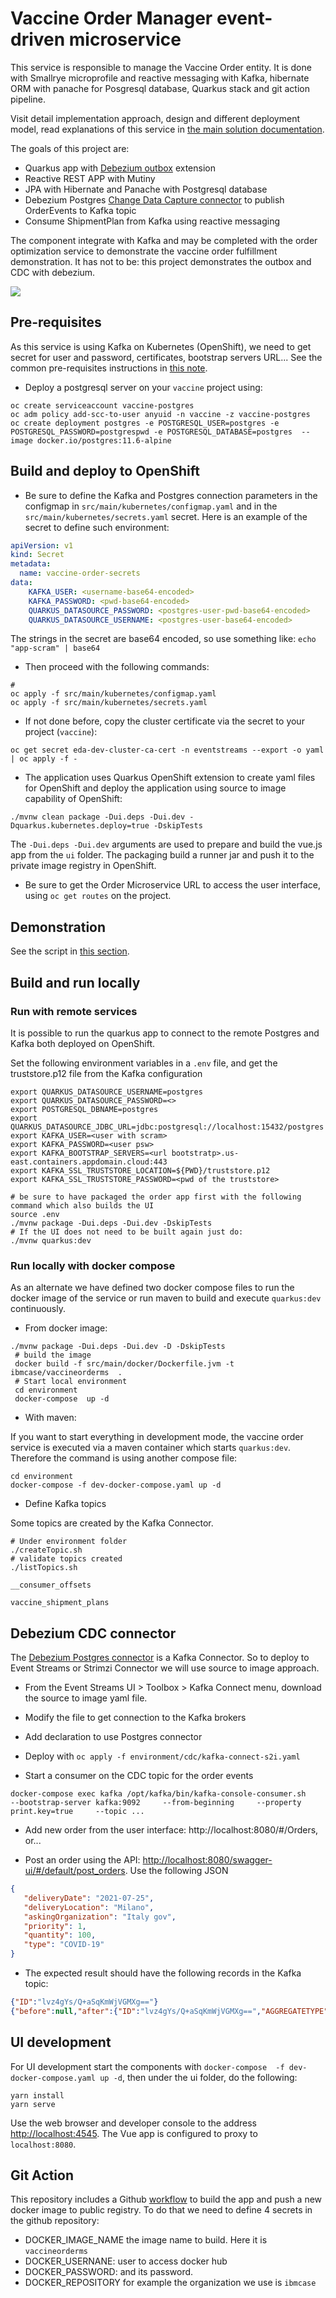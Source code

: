 # Vaccine Order Manager event-driven microservice

This service is responsible to manage the Vaccine Order entity. It is done with Smallrye microprofile and reactive messaging with Kafka, hibernate ORM with panache for Posgresql database, Quarkus stack and git action pipeline.

Visit detail implementation approach, design and different deployment model, read explanations of this service in [the main solution documentation](https://ibm-cloud-architecture.github.io/vaccine-solution-main/solution/orderms/).

The goals of this project are:

* Quarkus app with [Debezium outbox](https://debezium.io/documentation/reference/integrations/outbox.html) extension
* Reactive REST APP with Mutiny
* JPA with Hibernate and Panache with Postgresql database
* Debezium Postgres [Change Data Capture connector](https://debezium.io/documentation/reference/connectors/postgresql.html) to publish OrderEvents to Kafka topic
* Consume ShipmentPlan from Kafka using reactive messaging

The component integrate with Kafka and may be completed with the order optimization service to demonstrate the vaccine order fulfillment demonstration. It has not to be: this project demonstrates the outbox and CDC with debezium.

 ![](./docs/vaccine-order-1.png)

## Pre-requisites

As this service is using Kafka on Kubernetes (OpenShift), we need to get secret for user and password, certificates, bootstrap servers URL... See the common pre-requisites instructions in [this note](https://ibm-cloud-architecture.github.io/refarch-eda/use-cases/overview/pre-requisites#generate-scram-service-credentials).

* Deploy a postgresql server on your `vaccine` project using:

 ```shell
 oc create serviceaccount vaccine-postgres
 oc adm policy add-scc-to-user anyuid -n vaccine -z vaccine-postgres
 oc create deployment postgres -e POSTGRESQL_USER=postgres -e POSTGRESQL_PASSWORD=postgrespwd -e POSTGRESQL_DATABASE=postgres  --image docker.io/postgres:11.6-alpine
 ```

## Build and deploy to OpenShift

* Be sure to define the Kafka and Postgres connection parameters in the configmap in `src/main/kubernetes/configmap.yaml` and in the `src/main/kubernetes/secrets.yaml` secret. Here is an example of the secret to define such environment:

```yaml
apiVersion: v1
kind: Secret
metadata:
  name: vaccine-order-secrets
data:
    KAFKA_USER: <username-base64-encoded>
    KAFKA_PASSWORD: <pwd-base64-encoded>
    QUARKUS_DATASOURCE_PASSWORD: <postgres-user-pwd-base64-encoded>
    QUARKUS_DATASOURCE_USERNAME: <postgres-user-base64-encoded>
```

The strings in the secret are base64 encoded, so use something like: `echo "app-scram" | base64 `

* Then proceed with the following commands:

```shell
#
oc apply -f src/main/kubernetes/configmap.yaml
oc apply -f src/main/kubernetes/secrets.yaml
```

* If not done before, copy the cluster certificate via the secret to your project (`vaccine`):

 ```shell
 oc get secret eda-dev-cluster-ca-cert -n eventstreams --export -o yaml | oc apply -f -
 ```

* The application uses Quarkus OpenShift extension to create yaml files for OpenShift and deploy the application using source to image capability of OpenShift:

```shell
./mvnw clean package -Dui.deps -Dui.dev -Dquarkus.kubernetes.deploy=true -DskipTests
```

The `-Dui.deps -Dui.dev` arguments are used to prepare and build the vue.js app from the `ui` folder. The packaging build a runner jar and push it to the private image registry in OpenShift.

* Be sure to get the Order Microservice URL to access the user interface, using `oc get routes` on the project.


## Demonstration

See the script in [this section](https://ibm-cloud-architecture.github.io/vaccine-solution-main/solution/orderms/#demonstration-script).

## Build and run locally

### Run with remote services

It is possible to run the quarkus app to connect to the remote Postgres and Kafka both deployed on OpenShift.

Set the following environment variables in a `.env` file, and get the truststore.p12 file from the Kafka configuration

 ```shell
 export QUARKUS_DATASOURCE_USERNAME=postgres
 export QUARKUS_DATASOURCE_PASSWORD=<>
 export POSTGRESQL_DBNAME=postgres
 export QUARKUS_DATASOURCE_JDBC_URL=jdbc:postgresql://localhost:15432/postgres
 export KAFKA_USER=<user with scram>
 export KAFKA_PASSWORD=<user psw>
 export KAFKA_BOOTSTRAP_SERVERS=<url bootstratp>.us-east.containers.appdomain.cloud:443
 export KAFKA_SSL_TRUSTSTORE_LOCATION=${PWD}/truststore.p12
 export KAFKA_SSL_TRUSTSTORE_PASSWORD=<pwd of the truststore> 
 ```

 ```shell
 # be sure to have packaged the order app first with the following command which also builds the UI
 source .env
 ./mvnw package -Dui.deps -Dui.dev -DskipTests
 # If the UI does not need to be built again just do:
 ./mvnw quarkus:dev 
 ```

### Run locally with docker compose

As an alternate we have defined two docker compose files to run the docker image of the service or run maven to build and execute `quarkus:dev` continuously.

* From docker image:

```shell
./mvnw package -Dui.deps -Dui.dev -D -DskipTests
 # build the image
 docker build -f src/main/docker/Dockerfile.jvm -t ibmcase/vaccineorderms  .
 # Start local environment 
 cd environment
 docker-compose  up -d 
 ```

* With maven:

 If you want to start everything in development mode, the vaccine order service is executed via a maven container which starts `quarkus:dev`. Therefore the command is using another compose file: 

 ```shell
 cd environment
 docker-compose -f dev-docker-compose.yaml up -d
 ```

* Define Kafka topics

Some topics are created by the Kafka Connector.

```shell
# Under environment folder
./createTopic.sh
# validate topics created
./listTopics.sh

__consumer_offsets

vaccine_shipment_plans
```

## Debezium CDC connector

The [Debezium Postgres connector](https://debezium.io/documentation/reference/connectors/postgresql.html) is a Kafka Connector. So to deploy to Event Streams or Strimzi Connector we will use source to image approach.

* From the Event Streams UI > Toolbox > Kafka Connect menu, download the source to image yaml file.
* Modify the file to get connection to the Kafka brokers
* Add declaration to use Postgres connector
* Deploy with `oc apply -f environment/cdc/kafka-connect-s2i.yaml`


* Start a consumer on the CDC topic for the order events

 ```shell
 docker-compose exec kafka /opt/kafka/bin/kafka-console-consumer.sh     --bootstrap-server kafka:9092     --from-beginning     --property print.key=true     --topic ...
 ```

* Add new order from the user interface: http://localhost:8080/#/Orders, or...

* Post an order using the API: [http://localhost:8080/swagger-ui/#/default/post_orders](http://localhost:8080/swagger-ui/#/default/post_orders). Use the following JSON

 ```json
 {
    "deliveryDate": "2021-07-25",
    "deliveryLocation": "Milano",
    "askingOrganization": "Italy gov",
    "priority": 1,
    "quantity": 100,
    "type": "COVID-19"
 }
 ```

 * The expected result should have the following records in the Kafka topic:

 ```json
 {"ID":"lvz4gYs/Q+aSqKmWjVGMXg=="}	
 {"before":null,"after":{"ID":"lvz4gYs/Q+aSqKmWjVGMXg==","AGGREGATETYPE":"VaccineOrderEntity","AGGREGATEID":"21","TYPE":"OrderCreated","TIMESTAMP":1605304440331350,"PAYLOAD":"{\"orderID\":21,\"deliveryLocation\":\"London\",\"quantity\":150,\"priority\":2,\"deliveryDate\":\"2020-12-25\",\"askingOrganization\":\"UK Governement\",\"vaccineType\":\"COVID-19\",\"status\":\"OPEN\",\"creationDate\":\"13-Nov-2020 21:54:00\"}"},"source":{"version":"1.3.0.Final","connector":"db2","name":"vaccine_lot_db","ts_ms":1605304806596,"snapshot":"last","db":"TESTDB","schema":"DB2INST1","table":"ORDEREVENTS","change_lsn":null,"commit_lsn":"00000000:0000150f:0000000000048fca"},"op":"r","ts_ms":1605304806600,"transaction":null}
 ```

## UI development

For UI development start the components with `docker-compose  -f dev-docker-compose.yaml up -d`, then under the ui folder, do the following:

```
yarn install
yarn serve
```

Use the web browser and developer console to the address [http://localhost:4545](http://localhost:4545). The Vue app is configured to proxy to `localhost:8080`.


## Git Action

This repository includes a Github [workflow](https://github.com/ibm-cloud-architecture/vaccine-order-mgr/blob/master/.github/workflows/dockerbuild.yaml) to build the app and push a new docker image to public registry. To do that we need to define 4 secrets in the github repository:

* DOCKER_IMAGE_NAME the image name to build. Here it is `vaccineorderms`
* DOCKER_USERNANE: user to access docker hub
* DOCKER_PASSWORD: and its password.
* DOCKER_REPOSITORY for example the organization we use is `ibmcase`
